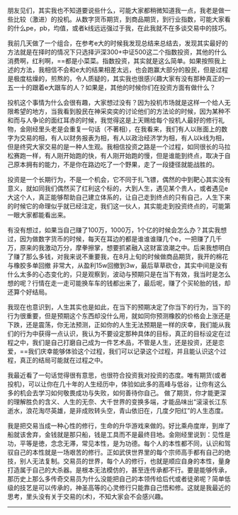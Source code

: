 朋友见们，其实我也不知道要说些什么，可能大家都稍微知道我一点，我老是做一些比较（激进）的投机。从数字货币期货，到商品期货，到行业指数，可能大家看的什么pe，pb，均值，或者k线远远强过于我，在此我就不在多谈交易中的技巧。

我前几天做了一个组合，在参考e大的时候我发现总结来总结去，发现其实最好的方法就是在择时的情况下只选择沪深300+中证500这二个指数投资，其他的什么消费啊，红利啊，==都是小菜菜。指数投资，其实就是这么简单。如果按照我上述的方法，我相信不会和e大的结果相差太远，也会跑赢大部分的股民，但是过程是极度枯燥的，煎熬的，令人质疑的，其实我也很感兴趣大家有没有那种真正的一五一十的跟着e大跟车的人？如果是，其他的时候你们在投资方面有做什么？

投机这个事情为什么会很有趣，大家想过没有？因为投机市场就是这样一个给人无限希望的地方，当我看到股民在神采奕奕的讨论他们的方法论的时候，因为某种不和而与人争论的面红耳赤的时候，我觉得这是上天赐给每个投机人最好的修行礼物，金刚经里头老是会重复一句话（不著相），在我看来，我们有人以账面上的数字为交易的相，有人以财务报表为相，有人以政治经济学为相，有人以k线为相，但是终究大家交易的是一种人生观。我相信投资之路是一个过程，如同很长的马拉松赛跑一样，有人刚开始跑的快，有人刚开始跑的慢，但是谁能到终点，取决于自己原本拥有的能力，不是你在路边吃了一个野果，走了一段捷径就能战胜的。

投资是一个长期行为，不是一个机会，它不同于扎飞镖，偶然的中到靶心其实没有意义，就如同我们偶然买了红利这个标的，大到人生，遇见某个贵人，或者遇见e大这个人，真正能够帮助自己建立体系的，让自己走到终点的只有自己，人生下来的时候它的命理似乎就已经注定，我们这一伙人，其实能走到投资终点的，可能第一眼大家都能看出来。

有没有想过，如果当自己赚了100万，1000万，1个亿的时候会怎么办？其实我想过，因为做数字货币的时候，每天在耳边的都是谁谁谁赚几个e，一把赚了几千万，原来的我激动万分，摩拳擦掌，想要抓紧融入这财富浪潮之中。后来我想明白了赚了那么多钱，对我来说不重要我，在8月上旬的时候做商品期货，我开的棉花与橡胶多单回撤 非常大，从盈利15w回撤到3w，最后草草砍仓，其实中间是没有什么太多的心态变化的，只是观察到，波动与预期只是在当下有效，我当时是怎么想的呢？行情在走一走可能换车车的钱都出来了，最后呢，赚了个买轮胎的钱，却还算个好结局。

我现在也意识到，人生其实也是如此，在当下的预期决定了你当下的行为，当下的行为很重要，但是预期这个东西却没什么用，就如同你预测橡胶的价格会上涨还是下跌，还是震荡，你无法预测，正如你的人生无法预期是一样的庆幸，我们能从我们的行为中获得一点认识，我认为不要设定那种具体的目标，真正的目标设定在过程之中，我们是自己打磨自己成为一件艺术品，不管是人生，还是投资，还是恋爱，==我们庆幸能够体验这个过程，我们可以记录这个过程，并且能认识这个过程，真正的结局可能就在过程之中。

我最近看了一句话觉得很有意思，也很符合投资我对投资的态度。唯有期货(或者投机)，可以让你在几十年的人生经历中，体验如此多的高峰与低谷，让你有这么多的机会去学习如何敬畏成功与失败，如何善待你自己。 做了期货，你才能更深的理解胜负的含义、人生的无奈、大千世界的变换多端，才能品味出“滚滚长江东逝水，浪花淘尽英雄，是非成败转头空，青山依旧在，几度夕阳红”的人生态度。

我是把交易当成一种心性的修行，生命的升华游戏来做的。好比乘舟度岸，到岸了船就该舍弃，金钱就是那只船，钱是工具而不是最终目地。金刚经里说到：见性是功，平等是徳，念念无滞，常见本性，是为功德。每个人的本性都不同，认识和驾驭自己的本性就是一场艰苦的修行。正如武侠世界里的每个宗师高手都有自己的绝技，别人无法复制。交易员的世界，每个人的修行，也就是顺应自身的本性，量身打造属于自己的大杀器。是根本无法模仿的，甚至连传承都不行。要是能够传承，那历史上那么多传奇交易员为什么没能把自己的本领传给后代或者徒弟呢？简单低级的技艺是可以传承的，神圣高等的心灵修行只能靠自己悟和修。这就是我最近的思考，里头没有关于交易的(术)，不知大家会不会感兴趣。

------

